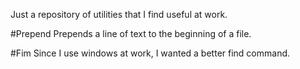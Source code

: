 Just a repository of utilities that I find useful at work.

#Prepend
Prepends a line of text to the beginning of a file. 

#Fim
Since I use windows at work, I wanted a better find command.